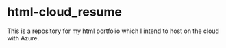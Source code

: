 # html-cloud_resume
This is a repository for my html portfolio which I intend to host on the cloud with Azure.
